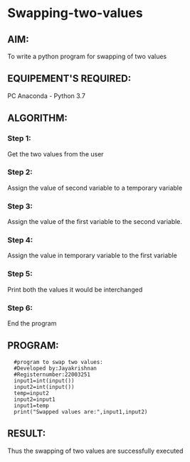 # Swapping-two-values
## AIM:
To write a python program for swapping of two values
## EQUIPEMENT'S REQUIRED: 
PC
Anaconda - Python 3.7
## ALGORITHM: 
### Step 1:
Get the two values from the user
### Step 2: 
Assign the value of second variable to a temporary variable 
### Step 3: 
Assign the value of the first variable to the second variable.
### Step 4:  
Assign the value in temporary variable to the first variable
### Step 5: 
Print both the values it would be interchanged
### Step 6: 
End the program
## PROGRAM:
      #program to swap two values:
      #Developed by:Jayakrishnan
      #Registernumber:22003251
      input1=int(input())
      input2=int(input())
      temp=input2
      input2=input1
      input1=temp
      print("Swapped values are:",input1,input2)



## RESULT:
Thus the swapping of two values are successfully executed




